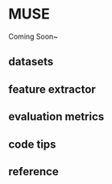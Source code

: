 # MUSE
Coming Soon~
## datasets

## feature extractor

## evaluation metrics

## code tips

## reference
